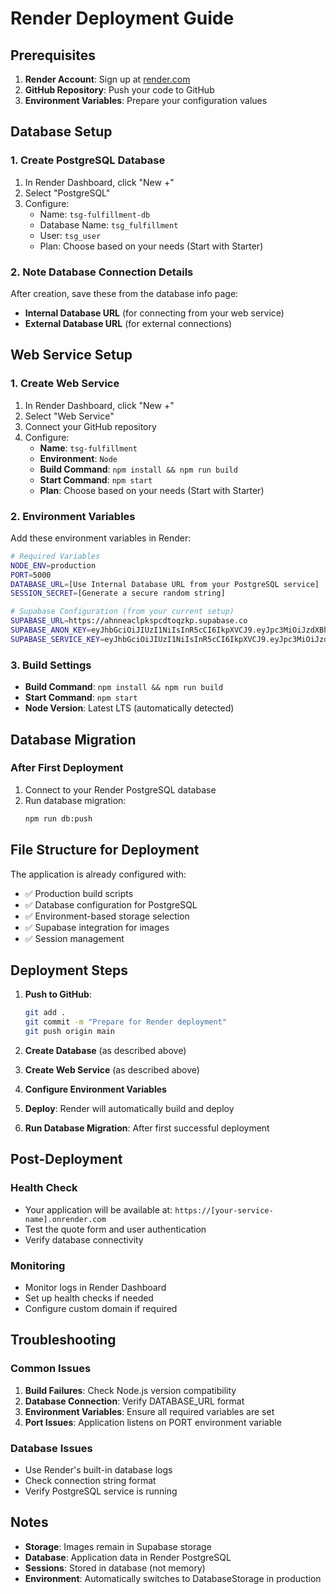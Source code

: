 # Render Deployment Guide

## Prerequisites

1. **Render Account**: Sign up at [render.com](https://render.com)
2. **GitHub Repository**: Push your code to GitHub
3. **Environment Variables**: Prepare your configuration values

## Database Setup

### 1. Create PostgreSQL Database
1. In Render Dashboard, click "New +"
2. Select "PostgreSQL"
3. Configure:
   - Name: `tsg-fulfillment-db`
   - Database Name: `tsg_fulfillment`
   - User: `tsg_user`
   - Plan: Choose based on your needs (Start with Starter)

### 2. Note Database Connection Details
After creation, save these from the database info page:
- **Internal Database URL** (for connecting from your web service)
- **External Database URL** (for external connections)

## Web Service Setup

### 1. Create Web Service
1. In Render Dashboard, click "New +"
2. Select "Web Service"
3. Connect your GitHub repository
4. Configure:
   - **Name**: `tsg-fulfillment`
   - **Environment**: `Node`
   - **Build Command**: `npm install && npm run build`
   - **Start Command**: `npm start`
   - **Plan**: Choose based on your needs (Start with Starter)

### 2. Environment Variables
Add these environment variables in Render:

```bash
# Required Variables
NODE_ENV=production
PORT=5000
DATABASE_URL=[Use Internal Database URL from your PostgreSQL service]
SESSION_SECRET=[Generate a secure random string]

# Supabase Configuration (from your current setup)
SUPABASE_URL=https://ahnneaclpkspcdtoqzkp.supabase.co
SUPABASE_ANON_KEY=eyJhbGciOiJIUzI1NiIsInR5cCI6IkpXVCJ9.eyJpc3MiOiJzdXBhYmFzZSIsInJlZiI6ImFobm5lYWNscGtzcGNkdG9xemtwIiwicm9sZSI6ImFub24iLCJpYXQiOjE3NDQ3MzgzNDcsImV4cCI6MjA2MDMxNDM0N30.3xfgsXV391EQynu_1PaSldkDiMf12-ygoRKsdQo5SnQ
SUPABASE_SERVICE_KEY=eyJhbGciOiJIUzI1NiIsInR5cCI6IkpXVCJ9.eyJpc3MiOiJzdXBhYmFzZSIsInJlZiI6ImFobm5lYWNscGtzcGNkdG9xemtwIiwicm9sZSI6InNlcnZpY2Vfcm9sZSIsImlhdCI6MTc0NDczODM0NywiZXhwIjoyMDYwMzE0MzQ3fQ.8chAkrs9jswOSCsTgSnSoClm3EUy_qjnhqbQDzuA8KU
```

### 3. Build Settings
- **Build Command**: `npm install && npm run build`
- **Start Command**: `npm start`
- **Node Version**: Latest LTS (automatically detected)

## Database Migration

### After First Deployment
1. Connect to your Render PostgreSQL database
2. Run database migration:
   ```bash
   npm run db:push
   ```

## File Structure for Deployment

The application is already configured with:
- ✅ Production build scripts
- ✅ Database configuration for PostgreSQL
- ✅ Environment-based storage selection
- ✅ Supabase integration for images
- ✅ Session management

## Deployment Steps

1. **Push to GitHub**:
   ```bash
   git add .
   git commit -m "Prepare for Render deployment"
   git push origin main
   ```

2. **Create Database** (as described above)

3. **Create Web Service** (as described above)

4. **Configure Environment Variables**

5. **Deploy**: Render will automatically build and deploy

6. **Run Database Migration**: After first successful deployment

## Post-Deployment

### Health Check
- Your application will be available at: `https://[your-service-name].onrender.com`
- Test the quote form and user authentication
- Verify database connectivity

### Monitoring
- Monitor logs in Render Dashboard
- Set up health checks if needed
- Configure custom domain if required

## Troubleshooting

### Common Issues
1. **Build Failures**: Check Node.js version compatibility
2. **Database Connection**: Verify DATABASE_URL format
3. **Environment Variables**: Ensure all required variables are set
4. **Port Issues**: Application listens on PORT environment variable

### Database Issues
- Use Render's built-in database logs
- Check connection string format
- Verify PostgreSQL service is running

## Notes

- **Storage**: Images remain in Supabase storage
- **Database**: Application data in Render PostgreSQL
- **Sessions**: Stored in database (not memory)
- **Environment**: Automatically switches to DatabaseStorage in production